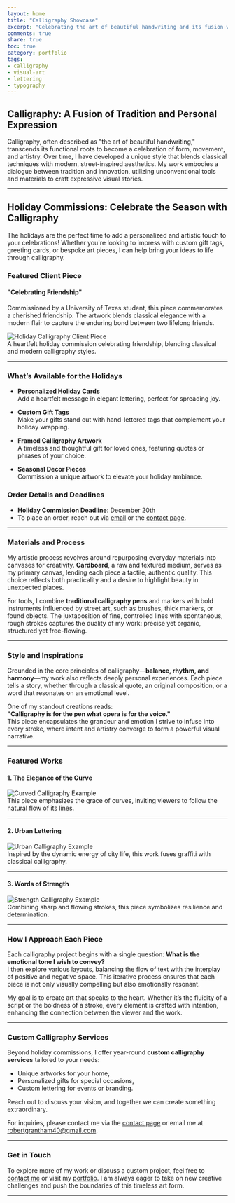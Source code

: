 ```yaml
---  
layout: home
title: "Calligraphy Showcase"  
excerpt: "Celebrating the art of beautiful handwriting and its fusion with personal expression."  
comments: true  
share: true  
toc: true  
category: portfolio  
tags: 
- calligraphy
- visual-art
- lettering
- typography  
---  
```

<link rel="stylesheet" href="/assets/css/calligraphy.css">

## Calligraphy: A Fusion of Tradition and Personal Expression  

Calligraphy, often described as "the art of beautiful handwriting," transcends its functional roots to become a celebration of form, movement, and artistry. Over time, I have developed a unique style that blends classical techniques with modern, street-inspired aesthetics. My work embodies a dialogue between tradition and innovation, utilizing unconventional tools and materials to craft expressive visual stories.  

---

## **Holiday Commissions: Celebrate the Season with Calligraphy**  

The holidays are the perfect time to add a personalized and artistic touch to your celebrations! Whether you're looking to impress with custom gift tags, greeting cards, or bespoke art pieces, I can help bring your ideas to life through calligraphy.  

### **Featured Client Piece**  

#### **"Celebrating Friendship"**  
Commissioned by a University of Texas student, this piece commemorates a cherished friendship. The artwork blends classical elegance with a modern flair to capture the enduring bond between two lifelong friends.  

<img src="assets/images/holiday_client_piece.png" alt="Holiday Calligraphy Client Piece" class="calligraphy-image">  
<div class="image-caption">A heartfelt holiday commission celebrating friendship, blending classical and modern calligraphy styles.</div>

---

### **What’s Available for the Holidays**  

- **Personalized Holiday Cards**  
  Add a heartfelt message in elegant lettering, perfect for spreading joy.  
   
- **Custom Gift Tags**  
  Make your gifts stand out with hand-lettered tags that complement your holiday wrapping.  

- **Framed Calligraphy Artwork**  
  A timeless and thoughtful gift for loved ones, featuring quotes or phrases of your choice.  

- **Seasonal Decor Pieces**  
  Commission a unique artwork to elevate your holiday ambiance.  

### **Order Details and Deadlines**  

- **Holiday Commission Deadline**: December 20th  
- To place an order, reach out via [email](mailto:robertgrantham40@gmail.com) or the [contact page](../contact).  

---

### Materials and Process  

My artistic process revolves around repurposing everyday materials into canvases for creativity. **Cardboard**, a raw and textured medium, serves as my primary canvas, lending each piece a tactile, authentic quality. This choice reflects both practicality and a desire to highlight beauty in unexpected places.  

For tools, I combine **traditional calligraphy pens** and markers with bold instruments influenced by street art, such as brushes, thick markers, or found objects. The juxtaposition of fine, controlled lines with spontaneous, rough strokes captures the duality of my work: precise yet organic, structured yet free-flowing.  

---

### Style and Inspirations  

Grounded in the core principles of calligraphy—**balance, rhythm, and harmony**—my work also reflects deeply personal experiences. Each piece tells a story, whether through a classical quote, an original composition, or a word that resonates on an emotional level.  

One of my standout creations reads:  
**"Calligraphy is for the pen what opera is for the voice."**  
This piece encapsulates the grandeur and emotion I strive to infuse into every stroke, where intent and artistry converge to form a powerful visual narrative.  

---

### Featured Works  

#### **1. The Elegance of the Curve**  
<img src="assets/images/elegant_calligraphy.png" alt="Curved Calligraphy Example" class="calligraphy-image">
<div class="image-caption">This piece emphasizes the grace of curves, inviting viewers to follow the natural flow of its lines.</div>

---  

#### **2. Urban Lettering**  
<img src="assets/images/urban_calligraphy.png" alt="Urban Calligraphy Example" class="calligraphy-image">
<div class="image-caption">Inspired by the dynamic energy of city life, this work fuses graffiti with classical calligraphy.</div>

---  

#### **3. Words of Strength**  
<img src="assets/images/strength_calligraphy.png" alt="Strength Calligraphy Example" class="calligraphy-image">
<div class="image-caption">Combining sharp and flowing strokes, this piece symbolizes resilience and determination.</div>

---

### How I Approach Each Piece  

Each calligraphy project begins with a single question: **What is the emotional tone I wish to convey?**  
I then explore various layouts, balancing the flow of text with the interplay of positive and negative space. This iterative process ensures that each piece is not only visually compelling but also emotionally resonant.  

My goal is to create art that speaks to the heart. Whether it’s the fluidity of a script or the boldness of a stroke, every element is crafted with intention, enhancing the connection between the viewer and the work.  

---

### Custom Calligraphy Services  

Beyond holiday commissions, I offer year-round **custom calligraphy services** tailored to your needs:  
- Unique artworks for your home,  
- Personalized gifts for special occasions,  
- Custom lettering for events or branding.  

Reach out to discuss your vision, and together we can create something extraordinary.  

For inquiries, please contact me via the [contact page](../contact) or email me at [robertgrantham40@gmail.com](mailto:robertgrantham40@gmail.com).  

---

### Get in Touch  

To explore more of my work or discuss a custom project, feel free to [contact me](../contact) or visit my [portfolio](../portfolio). I am always eager to take on new creative challenges and push the boundaries of this timeless art form.  

---
